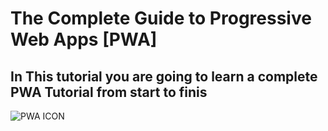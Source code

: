 # The Complete Guide to Progressive Web Apps [PWA]

## In This tutorial you are going to learn a complete PWA Tutorial from start to finis

![PWA ICON]([http://url/to/img.png](https://media.prod.mdn.mozit.cloud/attachments/2019/06/14/16742/4a5f228a878fe1e8de5213bdb599eeef/pwa.png))
